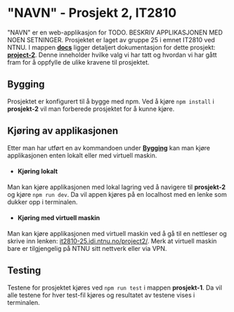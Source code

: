 # "NAVN" - Prosjekt 2, IT2810

"NAVN" er en web-applikasjon for TODO. BESKRIV APPLIKASJONEN MED NOEN SETNINGER. Prosjektet er laget av gruppe 25 i emnet IT2810 ved NTNU. I mappen **[docs](docs)** ligger detaljert dokumentasjon for dette prosjekt: **[project-2](docs/project-2.md)**. Denne inneholder hvilke valg vi har tatt og hvordan vi har gått fram for å oppfylle de ulike kravene til prosjektet.

## Bygging

Prosjektet er konfigurert til å bygge med npm. Ved å kjøre `npm install` i **prosjekt-2** vil man forberede prosjektet for å kunne kjøre.

## Kjøring av applikasjonen

Etter man har utført en av kommandoen under **[Bygging](readme.md#bygging)** kan man kjøre applikasjonen enten lokalt eller med virtuell maskin.

- #### Kjøring lokalt

Man kan kjøre applikasjonen med lokal lagring ved å navigere til **prosjekt-2** og kjøre `npm run dev`. Da vil appen kjøres på en localhost med en lenke som dukker opp i terminalen.

- #### Kjøring med virtuell maskin

Man kan kjøre applikasjonen med virtuell maskin ved å gå til en nettleser og skrive inn lenken: [it2810-25.idi.ntnu.no/project2/](http://it2810-25.idi.ntnu.no/project2/). Merk at virtuell maskin bare er tilgjengelig på NTNU sitt nettverk eller via VPN.

## Testing

Testene for prosjektet kjøres ved `npm run test` i mappen **prosjekt-1**. Da vil alle testene for hver test-fil kjøres og resultatet av testene vises i terminalen.

